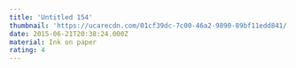 ```yaml
---
title: 'Untitled 154'
thumbnail: 'https://ucarecdn.com/01cf39dc-7c00-46a2-9890-89bf11edd841/'
date: 2015-06-21T20:38:24.000Z
material: Ink on paper
rating: 4
---
```


